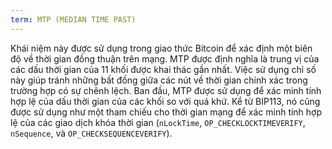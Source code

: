 ```yaml
---
term: MTP (MEDIAN TIME PAST)
---
```


Khái niệm này được sử dụng trong giao thức Bitcoin để xác định một biên độ về thời gian đồng thuận trên mạng. MTP được định nghĩa là trung vị của các dấu thời gian của 11 khối được khai thác gần nhất. Việc sử dụng chỉ số này giúp tránh những bất đồng giữa các nút về thời gian chính xác trong trường hợp có sự chênh lệch. Ban đầu, MTP được sử dụng để xác minh tính hợp lệ của dấu thời gian của các khối so với quá khứ. Kể từ BIP113, nó cũng được sử dụng như một tham chiếu cho thời gian mạng để xác minh tính hợp lệ của các giao dịch khóa thời gian (`nLockTime`, `OP_CHECKLOCKTIMEVERIFY`, `nSequence`, và `OP_CHECKSEQUENCEVERIFY`).